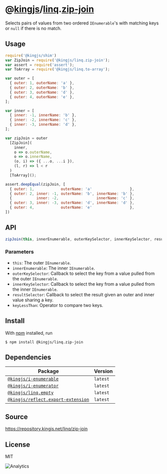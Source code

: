 # @[kingjs][@kingjs]/[linq][ns0].[zip-join][ns1]
Selects pairs of values from two ordered  `IEnumerable`'s with matching keys or `null` if there is no match.
## Usage
```js
require('@kingjs/shim')
var ZipJoin = require('@kingjs/linq.zip-join');
var assert = require('assert');
var ToArray = require('@kingjs/linq.to-array');

var outer = [
  { outer: 1, outerName: 'a' },
  { outer: 2, outerName: 'b' },
  { outer: 3, outerName: 'd' },
  { outer: 4, outerName: 'e' },
];

var inner = [
  { inner: -1, innerName: 'b' },
  { inner: -2, innerName: 'c' },
  { inner: -3, innerName: 'd' },
];

var zipJoin = outer
  [ZipJoin](
    inner,
    o => o.outerName,
    o => o.innerName,
    (o, i) => ({ ...o, ...i }),
    (l, r) => l < r
  )
  [ToArray]();

assert.deepEqual(zipJoin, [
  { outer: 1,            outerName: 'a'                 },
  { outer: 2, inner: -1, outerName: 'b', innerName: 'b' },
  {           inner: -2,                 innerName: 'c' },
  { outer: 3, inner: -3, outerName: 'd', innerName: 'd' },
  { outer: 4,            outerName: 'e'                 },
])
```

## API
```ts
zipJoin(this, innerEnumerable, outerKeySelector, innerKeySelector, resultSelector[, keyLessThan])
```

### Parameters
- `this`: The outer `IEnumerable`.
- `innerEnumerable`: The inner `IEnumerable`.
- `outerKeySelector`: Callback to select the key  from a value pulled from the outer `IEnumerable`.
- `innerKeySelector`: Callback to select the key  from a value pulled from the inner `IEnumerable`.
- `resultSelector`: Callback to select the result given an outer and inner value sharing a key.
- `keyLessThan`: Operator to compare two keys.



## Install
With [npm](https://npmjs.org/) installed, run
```
$ npm install @kingjs/linq.zip-join
```
## Dependencies
|Package|Version|
|---|---|
|[`@kingjs/i-enumerable`](https://www.npmjs.com/package/@kingjs/i-enumerable)|`latest`|
|[`@kingjs/i-enumerator`](https://www.npmjs.com/package/@kingjs/i-enumerator)|`latest`|
|[`@kingjs/linq.empty`](https://www.npmjs.com/package/@kingjs/linq.empty)|`latest`|
|[`@kingjs/reflect.export-extension`](https://www.npmjs.com/package/@kingjs/reflect.export-extension)|`latest`|
## Source
https://repository.kingjs.net/linq/zip-join
## License
MIT

![Analytics](https://analytics.kingjs.net/linq/zip-join)

[@kingjs]: https://www.npmjs.com/package/kingjs
[ns0]: https://www.npmjs.com/package/@kingjs/linq
[ns1]: https://www.npmjs.com/package/@kingjs/linq.zip-join
